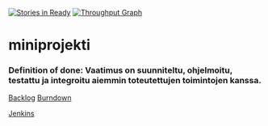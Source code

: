 [![Stories in Ready](https://badge.waffle.io/Ohtu-bugfarm/miniprojekti.png?label=ready&title=Ready)](https://waffle.io/Ohtu-bugfarm/miniprojekti)
[![Throughput Graph](https://graphs.waffle.io/ohtu-bugfarm/miniprojekti/throughput.svg)](https://waffle.io/ohtu-bugfarm/miniprojekti/metrics)


# miniprojekti

### **Definition of done**: Vaatimus on suunniteltu, ohjelmoitu, testattu ja integroitu aiemmin toteutettujen toimintojen kanssa.

[Backlog](https://waffle.io/Ohtu-bugfarm/miniprojekti)
[Burndown](https://docs.google.com/spreadsheets/d/12kZkfmj_N9J66UR2U48YFMtsBQ0T9RR4tDveIG8110k/edit#gid=0)

[Jenkins](http://ohtu.jamo.io/view/k2015-ohtu-miniprojektit/job/ohtu-bugfarm/)

